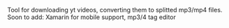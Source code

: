 Tool for downloading yt videos, converting them to splitted mp3/mp4 files. 
Soon to add: Xamarin for mobile support, mp3/4 tag editor
